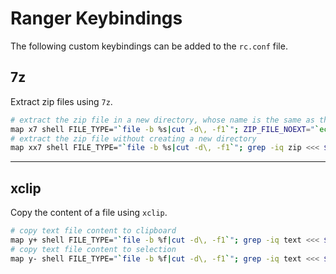 # Ranger Keybindings
The following custom keybindings can be added to the `rc.conf` file.

## 7z
Extract zip files using `7z`.

```bash
# extract the zip file in a new directory, whose name is the same as the zip file, but without extension
map x7 shell FILE_TYPE="`file -b %s|cut -d\, -f1`"; ZIP_FILE_NOEXT="`echo %s|rev|cut -f2- -d\.|rev`"; grep -iq zip <<< $FILE_TYPE && 7z x %s -o"$ZIP_FILE_NOEXT" || echo "Can't extract '$FILE_TYPE' -> %s"
# extract the zip file without creating a new directory
map xx7 shell FILE_TYPE="`file -b %s|cut -d\, -f1`"; grep -iq zip <<< $FILE_TYPE && 7z x %s || echo "Can't extract '$FILE_TYPE' -> %s"
```

---

## xclip
Copy the content of a file using `xclip`.

```bash
# copy text file content to clipboard
map y+ shell FILE_TYPE="`file -b %f|cut -d\, -f1`"; grep -iq text <<< $FILE_TYPE && xclip -r -selection clipboard < %f || echo "Can't copy '$FILE_TYPE' -> %f"
# copy text file content to selection
map y- shell FILE_TYPE="`file -b %f|cut -d\, -f1`"; grep -iq text <<< $FILE_TYPE && xclip -r < %f || echo "Can't copy '$FILE_TYPE' -> %f"
```

